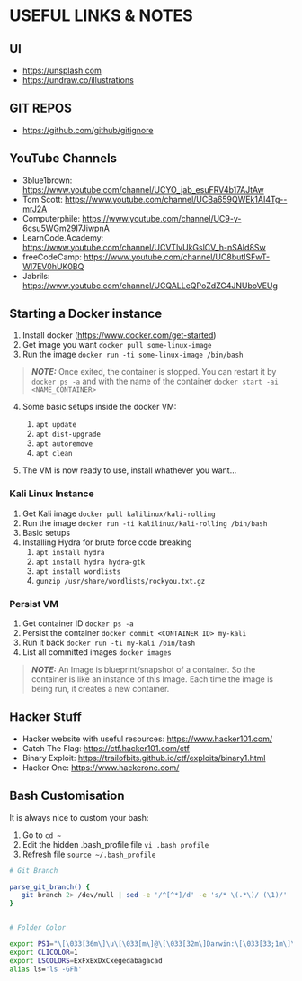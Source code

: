 # USEFUL LINKS & NOTES

## UI

- https://unsplash.com
- https://undraw.co/illustrations

## GIT REPOS

- https://github.com/github/gitignore


## YouTube Channels

- 3blue1brown: https://www.youtube.com/channel/UCYO_jab_esuFRV4b17AJtAw
- Tom Scott: https://www.youtube.com/channel/UCBa659QWEk1AI4Tg--mrJ2A
- Computerphile: https://www.youtube.com/channel/UC9-y-6csu5WGm29I7JiwpnA
- LearnCode.Academy: https://www.youtube.com/channel/UCVTlvUkGslCV_h-nSAId8Sw
- freeCodeCamp: https://www.youtube.com/channel/UC8butISFwT-Wl7EV0hUK0BQ
- Jabrils: https://www.youtube.com/channel/UCQALLeQPoZdZC4JNUboVEUg

## Starting a Docker instance

1. Install docker (https://www.docker.com/get-started)
2. Get image you want `docker pull some-linux-image`
3. Run the image `docker run -ti some-linux-image /bin/bash`

> **_NOTE:_**  Once exited, the container is stopped. You can restart it by `docker ps -a` and with the name of the container `docker start -ai <NAME_CONTAINER>`

4. Some basic setups inside the docker VM:
    1. `apt update`
    2. `apt dist-upgrade`
    3. `apt autoremove`
    4. `apt clean`

5. The VM is now ready to use, install whathever you want...

### Kali Linux Instance

1. Get Kali image `docker pull kalilinux/kali-rolling`
2. Run the image `docker run -ti kalilinux/kali-rolling /bin/bash`
3. Basic setups
4. Installing Hydra for brute force code breaking
    1. `apt install hydra`
    2. `apt install hydra hydra-gtk`
    3. `apt install wordlists`
    4. `gunzip /usr/share/wordlists/rockyou.txt.gz`

### Persist VM

1. Get container ID `docker ps -a`
2. Persist the container `docker commit <CONTAINER ID> my-kali`
3. Run it back `docker run -ti my-kali /bin/bash`
4. List all committed images `docker images`

> **_NOTE:_**  An Image is blueprint/snapshot of a container. So the container is like an instance of this Image. Each time the image is being run, it creates a new container.

## Hacker Stuff

- Hacker website with useful resources: https://www.hacker101.com/
- Catch The Flag: https://ctf.hacker101.com/ctf
- Binary Exploit: https://trailofbits.github.io/ctf/exploits/binary1.html
- Hacker One: https://www.hackerone.com/

## Bash Customisation

It is always nice to custom your bash:

1. Go to `cd ~`
2. Edit the hidden .bash_profile file `vi .bash_profile`
3. Refresh file `source ~/.bash_profile`

```bash
# Git Branch

parse_git_branch() {
   git branch 2> /dev/null | sed -e '/^[^*]/d' -e 's/* \(.*\)/ (\1)/'
}


# Folder Color

export PS1="\[\033[36m\]\u\[\033[m\]@\[\033[32m\]Darwin:\[\033[33;1m\]\w\[\033[m\]\[\033[32m\]\$(parse_git_branch)\[\033[00m\]$ "
export CLICOLOR=1
export LSCOLORS=ExFxBxDxCxegedabagacad
alias ls='ls -GFh'
```